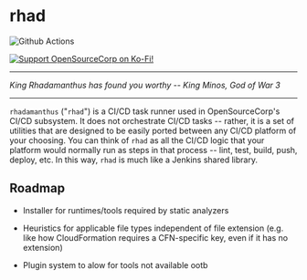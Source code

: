 rhad
====

<!-- badges: start -->
![Github Actions](https://github.com/opensourcecorp/rhadamanthus/actions/workflows/rhad.yaml/badge.svg)

[![Support OpenSourceCorp on Ko-Fi!](https://img.shields.io/badge/Ko--fi-F16061?style=for-the-badge&logo=ko-fi&logoColor=white)](https://ko-fi.com/ryapric)
<!-- badges: end -->

---

*King Rhadamanthus has found you worthy -- King Minos, God of War 3*

---

`rhadamanthus` ("`rhad`") is a CI/CD task runner used in OpenSourceCorp's CI/CD
subsystem. It does not orchestrate CI/CD tasks -- rather, it is a set of
utilities that are designed to be easily ported between any CI/CD platform of
your choosing. You can think of `rhad` as all the CI/CD logic that your platform
would normally run as steps in that process -- lint, test, build, push, deploy,
etc. In this way, `rhad` is much like a Jenkins shared library.

Roadmap
-------

- Installer for runtimes/tools required by static analyzers

- Heuristics for applicable file types independent of file extension (e.g. like
  how CloudFormation requires a CFN-specific key, even if it has no extension)

- Plugin system to alow for tools not available ootb
